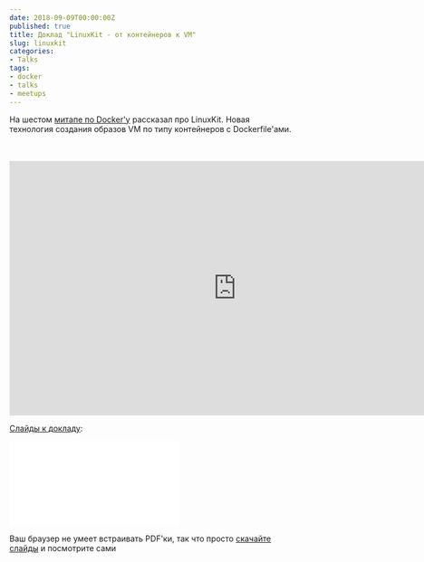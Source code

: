 ```yaml
---
date: 2018-09-09T00:00:00Z
published: true
title: Доклад "LinuxKit - от контейнеров к VM"
slug: linuxkit
categories:
- Talks
tags:
- docker
- talks
- meetups
---
```


На шестом [митапе по Docker'у](https://www.meetup.com/Docker-Novosibirsk/events/242734646/) рассказал про LinuxKit.
Новая технология создания образов VM по типу контейнеров с Dockerfile'ами.
<!--more-->
<br />
<br />
<iframe width="800" height="450" src="https://www.youtube.com/embed/vzK2rZYzYjE" frameborder="0" allow="autoplay; encrypted-media" allowfullscreen></iframe>

[Слайды к докладу](/slides/linuxkit.pdf):

<object data="/slides/linuxkit.pdf" type="application/pdf" width="800px" height="510px">
    <embed src="/slides/linuxkit.pdf" type="application/pdf">
        <p>Ваш браузер не умеет встраивать PDF'ки, так что просто <a href="/slides/linuxkit.pdf">скачайте слайды</a> и посмотрите сами</p>
    </embed>
</object>
